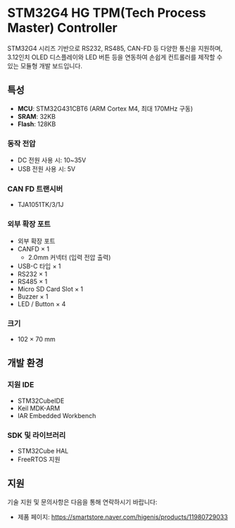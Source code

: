 # STM32G4 HG TPM(Tech Process Master) Controller
STM32G4 시리즈 기반으로 RS232, RS485, CAN-FD 등 다양한 통신을 지원하며, 3.12인치 OLED 디스플레이와 LED 버튼 등을 연동하여 손쉽게 컨트롤러를 제작할 수 있는 모듈형 개발 보드입니다.
## 특성

- **MCU**: STM32G431CBT6 (ARM Cortex M4, 최대 170MHz 구동)  
- **SRAM**: 32KB  
- **Flash**: 128KB  

### 동작 전압
- DC 전원 사용 시: 10~35V  
- USB 전원 사용 시: 5V  

### CAN FD 트랜시버
- TJA1051TK/3/1J  

### 외부 확장 포트
- 외부 확장 포트  
- CANFD × 1  
  - 2.0mm 커넥터 (입력 전압 출력)  
- USB-C 타입 × 1  
- RS232 × 1  
- RS485 × 1  
- Micro SD Card Slot × 1  
- Buzzer × 1  
- LED / Button × 4  

### 크기
- 102 × 70 mm


## 개발 환경

### 지원 IDE
- STM32CubeIDE
- Keil MDK-ARM
- IAR Embedded Workbench

### SDK 및 라이브러리
- STM32Cube HAL
- FreeRTOS 지원

## 지원
기술 지원 및 문의사항은 다음을 통해 연락하시기 바랍니다:
- 제품 페이지: https://smartstore.naver.com/higenis/products/11980729033
